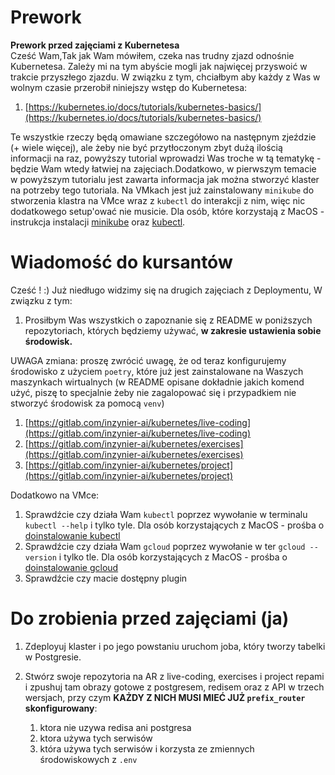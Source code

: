 

# Prework

**Prework przed zajęciami z Kubernetesa**  
Cześć Wam,Tak jak Wam mówiłem, czeka nas trudny zjazd odnośnie Kubernetesa. Zależy mi na tym abyście mogli jak najwięcej przyswoić w trakcie przyszłego zjazdu. W związku z tym, chciałbym aby każdy z Was w wolnym czasie przerobił niniejszy wstęp do Kubernetesa:

1. [https://kubernetes.io/docs/tutorials/kubernetes-basics/](https://kubernetes.io/docs/tutorials/kubernetes-basics/)

Te wszystkie rzeczy będą omawiane szczegółowo na następnym zjeździe (+ wiele więcej), ale żeby nie być przytłoczonym zbyt dużą ilością informacji na raz, powyższy tutorial wprowadzi Was troche w tą tematykę - będzie Wam wtedy łatwiej na zajęciach.Dodatkowo, w pierwszym temacie w powyższym tutorialu jest zawarta informacja jak można stworzyć klaster na potrzeby tego tutoriala. Na VMkach jest już zainstalowany `minikube` do stworzenia klastra na VMce wraz z `kubectl` do interakcji z nim, więc nic dodatkowego setup'ować nie musicie. Dla osób, które korzystają z MacOS - instrukcja instalacji [minikube](https://minikube.sigs.k8s.io/docs/start/) oraz [kubectl](https://kubernetes.io/docs/tasks/tools/install-kubectl-macos/#install-with-homebrew-on-macos).


# Wiadomość do kursantów

Cześć ! :) Już niedługo widzimy się na drugich zajęciach z Deploymentu, W związku z tym:

1. Prosiłbym Was wszystkich o zapoznanie się z README w poniższych repozytoriach, których będziemy używać, **w zakresie ustawienia sobie środowisk.**

UWAGA zmiana: proszę zwrócić uwagę, że od teraz konfigurujemy środowisko z użyciem `poetry`, które już jest zainstalowane na Waszych maszynkach wirtualnych (w README opisane dokładnie jakich komend użyć, piszę to specjalnie żeby nie zagalopować się i przypadkiem nie stworzyć środowisk za pomocą `venv`)

1. [https://gitlab.com/inzynier-ai/kubernetes/live-coding](https://gitlab.com/inzynier-ai/kubernetes/live-coding)
2. [https://gitlab.com/inzynier-ai/kubernetes/exercises](https://gitlab.com/inzynier-ai/kubernetes/exercises)
4. [https://gitlab.com/inzynier-ai/kubernetes/project](https://gitlab.com/inzynier-ai/kubernetes/project)

Dodatkowo na VMce:

1. Sprawdźcie czy działa Wam `kubectl` poprzez wywołanie w terminalu `kubectl --help` i tylko tyle. Dla osób korzystających z MacOS - prośba o [doinstalowanie kubectl](https://kubernetes.io/docs/tasks/tools/install-kubectl-macos/#install-with-homebrew-on-macos)
2. Sprawdźcie czy działa Wam `gcloud` poprzez wywołanie w ter `gcloud --version` i tylko tle. Dla osób korzystających z MacOS - prośba o [doinstalowanie gcloud](https://formulae.brew.sh/cask/google-cloud-sdk)
3. Sprawdźcie czy macie dostępny plugin 


# Do zrobienia przed zajęciami (ja)

  

1. Zdeployuj klaster i po jego powstaniu uruchom joba, który tworzy tabelki w Postgresie. 
       
3. Stwórz swoje repozytoria na AR z live-coding, exercises i project repami i zpushuj tam obrazy gotowe z postgresem, redisem oraz z API w trzech wersjach, przy czym **KAŻDY Z NICH MUSI MIEĆ JUŻ `prefix_router` skonfigurowany**: 
	1) ktora nie uzywa redisa ani postgresa 
	2) ktora używa tych serwisów 
	3) która używa tych serwisów i korzysta ze zmiennych środowiskowych z `.env`
    